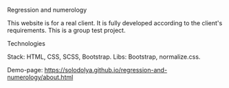 Regression and numerology

This website is for a real client. It is fully developed according to the client's requirements. This is a group test project.

Technologies

Stack: HTML, CSS, SCSS, Bootstrap. 
Libs: Bootstrap, normalize.css.

Demo-page: https://solodolya.github.io/regression-and-numerology/about.html
